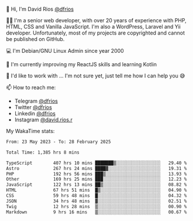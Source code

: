 👋 Hi, I'm David Rios [@dfrios](https://github.com/dfrios)

👨‍💻 I'm a senior web developer, with over 20 years of experience with PHP, HTML, CSS and Vanilla JavaScript. I'm also a WordPress, Laravel and Yii developer. Unfortunately, most of my projects are copyrighted and cannot be published on GitHub.

💻 I'm Debian/GNU Linux Admin since year 2000

🌱 I'm currently improving my ReactJS skills and learning Kotlin

💞️ I'd like to work with ... I'm not sure yet, just tell me how I can help you 😅


📫 How to reach me:
* Telegram [@dfrios](https://t.me/dfrios)
* Twitter [@dfrios](https://twitter.com/dfrios)
* Linkedin [@dfrios](https://linkedin.com/in/dfrios)
* Instagram [@david.rios.r](https://instagram.com/david.rios.r)



My WakaTime stats:
<!--START_SECTION:waka-->

```txt
From: 23 May 2023 - To: 28 February 2025

Total Time: 1,385 hrs 8 mins

TypeScript        407 hrs 10 mins ███████▒░░░░░░░░░░░░░░░░░   29.40 %
Astro             267 hrs 24 mins ████▓░░░░░░░░░░░░░░░░░░░░   19.31 %
PHP               192 hrs 56 mins ███▒░░░░░░░░░░░░░░░░░░░░░   13.93 %
Other             169 hrs 25 mins ███░░░░░░░░░░░░░░░░░░░░░░   12.23 %
JavaScript        122 hrs 13 mins ██▒░░░░░░░░░░░░░░░░░░░░░░   08.82 %
HTML              67 hrs 51 mins  █▒░░░░░░░░░░░░░░░░░░░░░░░   04.90 %
CSS               59 hrs 48 mins  █░░░░░░░░░░░░░░░░░░░░░░░░   04.32 %
JSON              34 hrs 48 mins  ▓░░░░░░░░░░░░░░░░░░░░░░░░   02.51 %
Twig              12 hrs 28 mins  ▒░░░░░░░░░░░░░░░░░░░░░░░░   00.90 %
Markdown          9 hrs 16 mins   ▒░░░░░░░░░░░░░░░░░░░░░░░░   00.67 %
```

<!--END_SECTION:waka-->
